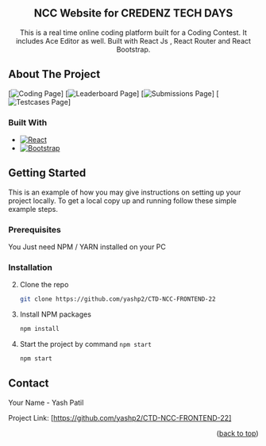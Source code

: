 <a name="readme-top"></a>

<!-- PROJECT SHIELDS -->
<!--
*** I'm using markdown "reference style" links for readability.
*** Reference links are enclosed in brackets [ ] instead of parentheses ( ).
*** See the bottom of this document for the declaration of the reference variables
*** for contributors-url, forks-url, etc. This is an optional, concise syntax you may use.
*** https://www.markdownguide.org/basic-syntax/#reference-style-links
-->
<!-- [![Contributors][https://github.com/yashp2]]
[![LinkedIn][https://www.linkedin.com/in/yash-patil-9b4650205/]] -->



<!-- PROJECT LOGO -->
<br />
<div align="center">
<!--   <a href="https://github.com/github_username/repo_name">
    <img src="Screenshots/coding.png" alt="Logo" width="80" height="80">
  </a> -->

<h2 align="center">NCC Website for CREDENZ TECH DAYS</h2>

  <p align="center">
    This is a real time online coding platform built for a Coding Contest.
    It includes Ace Editor as well.
    Built with React Js , React Router and React Bootstrap.
    <br />
<!--     <a href="https://github.com/github_username/repo_name"><strong>Explore the docs »</strong></a>
    <br /> -->
<!--     <br /> -->
<!--     <a href="https://github.com/github_username/repo_name">View Demo</a> -->
<!--     ·
    <a href="https://github.com/github_username/repo_name/issues">Report Bug</a>
    ·
    <a href="https://github.com/github_username/repo_name/issues">Request Feature</a> -->
  </p>
</div>

<!-- ABOUT THE PROJECT -->
## About The Project

[![Coding Page][product-screenshot1]]
[![Leaderboard Page][product-screenshot2]]
[![Submissions Page][product-screenshot3]]
[![Testcases Page][product-screenshot4]]

### Built With

* [![React][React.js]][React-url]
* [![Bootstrap][Bootstrap.com]][Bootstrap-url]

<!-- GETTING STARTED -->
## Getting Started

This is an example of how you may give instructions on setting up your project locally.
To get a local copy up and running follow these simple example steps.

### Prerequisites

You Just need NPM / YARN installed on your PC
<!-- * npm
  ```sh
  npm install npm@latest -g
  ```
 -->
### Installation

<!-- 1. Get a free API Key at [https://example.com](https://example.com) -->
2. Clone the repo
   ```sh
   git clone https://github.com/yashp2/CTD-NCC-FRONTEND-22
   ```
3. Install NPM packages
   ```sh
   npm install
   ```
4. Start the project by command `npm start`
   ```sh
   npm start
   ```
<!-- CONTACT -->
## Contact

Your Name - Yash Patil

Project Link: [https://github.com/yashp2/CTD-NCC-FRONTEND-22]

<p align="right">(<a href="#readme-top">back to top</a>)</p>


<!-- MARKDOWN LINKS & IMAGES -->
<!-- https://www.markdownguide.org/basic-syntax/#reference-style-links -->
[contributors-shield]: https://img.shields.io/github/contributors/github_username/repo_name.svg?style=for-the-badge
[contributors-url]: https://github.com/github_username/repo_name/graphs/contributors
[forks-shield]: https://img.shields.io/github/forks/github_username/repo_name.svg?style=for-the-badge
[forks-url]: https://github.com/github_username/repo_name/network/members
[stars-shield]: https://img.shields.io/github/stars/github_username/repo_name.svg?style=for-the-badge
[stars-url]: https://github.com/github_username/repo_name/stargazers
[issues-shield]: https://img.shields.io/github/issues/github_username/repo_name.svg?style=for-the-badge
[issues-url]: https://github.com/github_username/repo_name/issues
[license-shield]: https://img.shields.io/github/license/github_username/repo_name.svg?style=for-the-badge
[license-url]: https://github.com/github_username/repo_name/blob/master/LICENSE.txt
[linkedin-shield]: https://img.shields.io/badge/-LinkedIn-black.svg?style=for-the-badge&logo=linkedin&colorB=555
[linkedin-url]: https://www.linkedin.com/in/yash-patil-9b4650205/
[product-screenshot1]: Screenshots/coding.png
[product-screenshot2]: Screenshots/leaderboard.png
[product-screenshot3]: Screenshots/submissions.png
[product-screenshot4]: Screenshots/testcases.png
[Next.js]: https://img.shields.io/badge/next.js-000000?style=for-the-badge&logo=nextdotjs&logoColor=white
[Next-url]: https://nextjs.org/
[React.js]: https://img.shields.io/badge/React-20232A?style=for-the-badge&logo=react&logoColor=61DAFB
[React-url]: https://reactjs.org/
[Vue.js]: https://img.shields.io/badge/Vue.js-35495E?style=for-the-badge&logo=vuedotjs&logoColor=4FC08D
[Vue-url]: https://vuejs.org/
[Angular.io]: https://img.shields.io/badge/Angular-DD0031?style=for-the-badge&logo=angular&logoColor=white
[Angular-url]: https://angular.io/
[Svelte.dev]: https://img.shields.io/badge/Svelte-4A4A55?style=for-the-badge&logo=svelte&logoColor=FF3E00
[Svelte-url]: https://svelte.dev/
[Laravel.com]: https://img.shields.io/badge/Laravel-FF2D20?style=for-the-badge&logo=laravel&logoColor=white
[Laravel-url]: https://laravel.com
[Bootstrap.com]: https://img.shields.io/badge/Bootstrap-563D7C?style=for-the-badge&logo=bootstrap&logoColor=white
[Bootstrap-url]: https://getbootstrap.com
[JQuery.com]: https://img.shields.io/badge/jQuery-0769AD?style=for-the-badge&logo=jquery&logoColor=white
[JQuery-url]: https://jquery.com 

